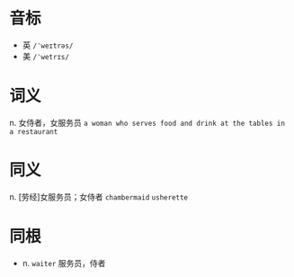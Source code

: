# 音标

- 英 `/ˈweɪtrəs/`
- 美 `/ˈwetrɪs/`

# 词义

n. 女侍者，女服务员
`a woman who serves food and drink at the tables in a restaurant`

# 同义

n. [劳经]女服务员；女侍者
`chambermaid` `usherette`

# 同根

- n. `waiter` 服务员，侍者

